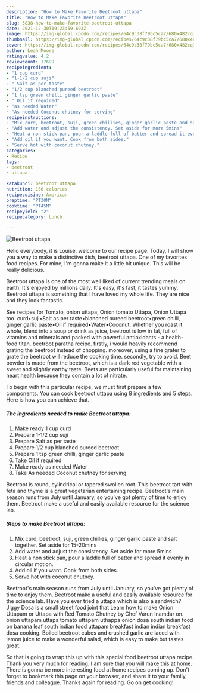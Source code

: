 ```yaml
---
description: "How to Make Favorite Beetroot uttapa"
title: "How to Make Favorite Beetroot uttapa"
slug: 5838-how-to-make-favorite-beetroot-uttapa
date: 2021-12-30T19:23:59.693Z
image: https://img-global.cpcdn.com/recipes/64c9c38f79bc5ca7/680x482cq70/beetroot-uttapa-recipe-main-photo.jpg
thumbnail: https://img-global.cpcdn.com/recipes/64c9c38f79bc5ca7/680x482cq70/beetroot-uttapa-recipe-main-photo.jpg
cover: https://img-global.cpcdn.com/recipes/64c9c38f79bc5ca7/680x482cq70/beetroot-uttapa-recipe-main-photo.jpg
author: Leah Moore
ratingvalue: 4.2
reviewcount: 17699
recipeingredient:
- "1 cup curd"
- "1-1/2 cup suji"
- " Salt as per taste"
- "1/2 cup blanched pureed beetroot"
- "1 tsp green chilli ginger garlic paste"
- " Oil if required"
- "as needed Water"
- "As needed Coconut chutney for serving"
recipeinstructions:
- "Mix curd, beetroot, suji, green chillies, ginger garlic paste and salt together. Set aside for 15-20mins"
- "Add water and adjust the consistency. Set aside for more 5mins"
- "Heat a non stick pan, pour a laddle full of batter and spread it evenly in circular motion."
- "Add oil if you want. Cook from both sides."
- "Serve hot with coconut chutney."
categories:
- Recipe
tags:
- beetroot
- uttapa

katakunci: beetroot uttapa 
nutrition: 156 calories
recipecuisine: American
preptime: "PT30M"
cooktime: "PT45M"
recipeyield: "2"
recipecategory: Lunch

---
```



![Beetroot uttapa](https://img-global.cpcdn.com/recipes/64c9c38f79bc5ca7/680x482cq70/beetroot-uttapa-recipe-main-photo.jpg)

Hello everybody, it is Louise, welcome to our recipe page. Today, I will show you a way to make a distinctive dish, beetroot uttapa. One of my favorites food recipes. For mine, I'm gonna make it a little bit unique. This will be really delicious.

Beetroot uttapa is one of the most well liked of current trending meals on earth. It's enjoyed by millions daily. It's easy, it's fast, it tastes yummy. Beetroot uttapa is something that I have loved my whole life. They are nice and they look fantastic.

See recipes for Tomato, onion uttapa, Onion tomato Uttapa, Onion Uttapa too. curd•suji•Salt as per taste•blanched pureed beetroot•green chilli, ginger garlic paste•Oil if required•Water•Coconut. Whether you roast it whole, blend into a soup or drink as juice, beetroot is low in fat, full of vitamins and minerals and packed with powerful antioxidants - a health-food titan..beetroot paratha recipe. firstly, i would heavily recommend grating the beetroot instead of chopping. moreover, using a fine grater to grate the beetroot will reduce the cooking time. secondly, try to avoid. Beet powder is made from the beetroot, which is a dark red vegetable with a sweet and slightly earthy taste. Beets are particularly useful for maintaining heart health because they contain a lot of nitrate.


To begin with this particular recipe, we must first prepare a few components. You can cook beetroot uttapa using 8 ingredients and 5 steps. Here is how you can achieve that.

<!--inarticleads1-->

##### The ingredients needed to make Beetroot uttapa:

1. Make ready 1 cup curd
1. Prepare 1-1/2 cup suji
1. Prepare  Salt as per taste
1. Prepare 1/2 cup blanched pureed beetroot
1. Prepare 1 tsp green chilli, ginger garlic paste
1. Take  Oil if required
1. Make ready as needed Water
1. Take As needed Coconut chutney for serving


Beetroot is round, cylindrical or tapered swollen root. This beetroot tart with feta and thyme is a great vegetarian entertaining recipe. Beetroot&#39;s main season runs from July until January, so you&#39;ve got plenty of time to enjoy them. Beetroot make a useful and easily available resource for the science lab. 

<!--inarticleads2-->

##### Steps to make Beetroot uttapa:

1. Mix curd, beetroot, suji, green chillies, ginger garlic paste and salt together. Set aside for 15-20mins
1. Add water and adjust the consistency. Set aside for more 5mins
1. Heat a non stick pan, pour a laddle full of batter and spread it evenly in circular motion.
1. Add oil if you want. Cook from both sides.
1. Serve hot with coconut chutney.


Beetroot&#39;s main season runs from July until January, so you&#39;ve got plenty of time to enjoy them. Beetroot make a useful and easily available resource for the science lab. Have you ever tried a uttapa which is also a sandwich? Jiggy Dosa is a small street food joint that Learn how to make Onion Uttapam or Uttapa with Red Tomato Chutney by Chef Varun Inamdar on. onion uttapam uttapa tomato uttapam uthappa onion dosa south indian food on banana leaf south indian food uttapam breakfast indian indian breakfast dosa cooking. Boiled beetroot cubes and crushed garlic are laced with lemon juice to make a wonderful salad, which is easy to make but tastes great. 

So that is going to wrap this up with this special food beetroot uttapa recipe. Thank you very much for reading. I am sure that you will make this at home. There is gonna be more interesting food at home recipes coming up. Don't forget to bookmark this page on your browser, and share it to your family, friends and colleague. Thanks again for reading. Go on get cooking!

